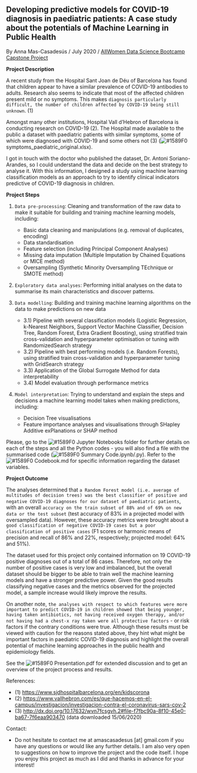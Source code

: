 ## **Developing predictive models for COVID-19 diagnosis in paediatric patients: A case study about the potentials of Machine Learning in Public Health**
By Anna Mas-Casadesús / July 2020 / [AllWomen Data Science Bootcamp Capstone Project](https://www.allwomen.tech/academy/data-science-immersive-program/)


**Project Description**

A recent study from the Hospital Sant Joan de Déu of Barcelona has found that children appear to have a similar prevalence of COVID-19 antibodies to adults. Research also seems to indicate that most of the affected children present mild or no symptoms. This makes `diagnosis particularly difficult, the number of children affected by COVID-19 being still unknown`. (1)

Amongst many other institutions, Hospital Vall d’Hebron of Barcelona is conducting research on COVID-19 (2). The Hospital made available to the public a dataset with paediatric patients with similar symptoms, some of which were diagnosed with COVID-19 and some others not (3) (![#1589F0](https://via.placeholder.com/15/1589F0/000000?text=+) symptoms_paediatric_original.xlsx). 

I got in touch with the doctor who published the dataset, Dr. Antoni Soriano-Arandes, so I could understand the data and decide on the best strategy to analyse it. With this information, I designed a study using machine learning classification models as an approach to try to identify clinical indicators predictive of COVID-19 diagnosis in children.

**Project Steps**

1) `Data pre-processing`: Cleaning and transformation of the raw data to make it suitable for building and training machine learning models, including:
    - Basic data cleaning and manipulations (e.g. removal of duplicates, encoding)
    - Data standardisation
    - Feature selection (including Principal Component Analyses)
    - Missing data imputation (Multiple Imputation by Chained Equations or MICE method)
    - Oversampling (Synthetic Minority Oversampling TEchnique or SMOTE method)
2) `Exploratory data analyses`: Performing initial analyses on the data to summarise its main characteristics and discover patterns.

3) `Data modelling`: Building and training machine learning algorithms on the data to make predictions on new data
    - 3.1) Pipeline with several classification models (Logistic Regression, k-Nearest Neighbors, Support Vector Machine Classifier, Decision Tree, Random Forest, Extra Gradient Boosting), using stratified train cross-validation and hyperparameter optimisation or tuning with RandomizedSearch strategy
    - 3.2) Pipeline with best performing models (i.e. Random Forests), using stratified train cross-validation and hyperparameter tuning with GridSearch strategy
    - 3.3) Application of the Global Surrogate Method for data interpretability
    - 3.4) Model evaluation through performance metrics
4) `Model interpretation`: Trying to understand and explain the steps and decisions a machine learning model takes when making predictions, including:
    - Decision Tree visualisations
    - Feature importance analyses and visualisations through SHapley Additive exPlanations or SHAP method

Please, go to the ![#1589F0](https://via.placeholder.com/15/1589F0/000000?text=+) Jupyter Notebooks folder for further details on each of the steps and all the Python codes - you will also find a file with the summarised code (![#1589F0](https://via.placeholder.com/15/1589F0/000000?text=+) Summary Code.ipynb/.py). Refer to the ![#1589F0](https://via.placeholder.com/15/1589F0/000000?text=+) Codebook.md for specific information regarding the dataset variables. 

**Project Outcome**

The analyses determined that `a Random Forest model (i.e. average of multitudes of decision trees) was the best classifier of positive and negative COVID-19 diagnoses for our dataset of paediatric patients`, with an overall `accuracy on the train subset of 88% and of 69% on new data or the test subset` (test accuracy of 83% in a projected model with oversampled data). However, these accuracy metrics were brought about a `good classification of negative COVID-19 cases but a poor classification of positive cases` (F1 scores or harmonic means of precision and recall of 86% and 22%, respectively; projected model: 64% and 51%). 

The dataset used for this project only contained information on 19 COVID-19 positive diagnoses out of a total of 86 cases. Therefore, not only the number of positive cases is very low and imbalanced, but the overall dataset should be bigger to be able to train well the machine learning models and have a stronger predictive power. Given the good results classifying negative cases and the metrics observed for the projected model, a sample increase would likely improve the results. 

On another note, `the analyses with respect to which features were more important to predict COVID-19 in children showed that being younger, having taken antibiotics, not having received oxygen therapy, and/or not having had a chest-x ray taken were all protective factors` - or risk factors if the contrary conditions were true. Although these results must be viewed with caution for the reasons stated above, they hint what might be important factors in paediatric COVID-19 diagnosis and highlight the overall potential of machine learning approaches in the public health and epidemiology fields. 

See the ![#1589F0](https://via.placeholder.com/15/1589F0/000000?text=+) Presentation.pdf for extended discussion and to get an overview of the project process and results.

References:

* (1) https://www.sjdhospitalbarcelona.org/en/kidscorona
* (2) https://www.vallhebron.com/es/que-hacemos-en-el-campus/investigacion/investigacion-contra-el-coronavirus-sars-cov-2
* (3) http://dx.doi.org/10.17632/wvn7fcsgvh.2#file-f7fbc90a-8f10-45e0-ba67-7f6eaa903470 (data downloaded 15/06/2020)

Contact:
* Do not hesitate to contact me at amascasadesus [at] gmail.com if you have any questions or would like any further details. I am also very open to suggestions on how to improve the project and the code itself. I hope you enjoy this project as much as I did and thanks in advance for your interest! 
